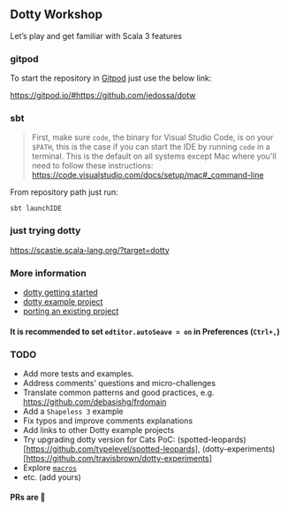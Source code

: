 ## Dotty Workshop

Let’s play and get familiar with Scala 3 features

### gitpod

To start the repository in [Gitpod](https://www.gitpod.io/) just use the below link:

https://gitpod.io/#https://github.com/jedossa/dotw

### sbt

> First, make sure `code`, the binary for Visual Studio Code, is on your `$PATH`,
  this is the case if you can start the IDE by running `code` in a terminal. This
  is the default on all systems except Mac where you'll need to follow these
  instructions: https://code.visualstudio.com/docs/setup/mac#_command-line

From repository path just run:

```shell
sbt launchIDE
```

### just trying dotty

https://scastie.scala-lang.org/?target=dotty

### More information

- [dotty getting started](http://dotty.epfl.ch/docs/usage/getting-started.html)
- [dotty example project](https://github.com/lampepfl/dotty-example-project)
- [porting an existing project](https://github.com/lampepfl/dotty-example-project#getting-your-project-to-compile-with-dotty)

#### It is recommended to set `edtitor.autoSeave = on` in Preferences (`Ctrl+,`)

### TODO
- Add more tests and examples.
- Address comments' questions and micro-challenges
- Translate common patterns and good practices, e.g. https://github.com/debasishg/frdomain
- Add a `Shapeless 3` example
- Fix typos and improve comments explanations
- Add links to other Dotty example projects
- Try upgrading dotty version for Cats PoC: (spotted-leopards)[https://github.com/typelevel/spotted-leopards], (dotty-experiments)[https://github.com/travisbrown/dotty-experiments]
- Explore [`macros`](https://dotty.epfl.ch/docs/reference/metaprogramming/macros.html)
- etc. (add yours)

#### PRs are :green_heart: